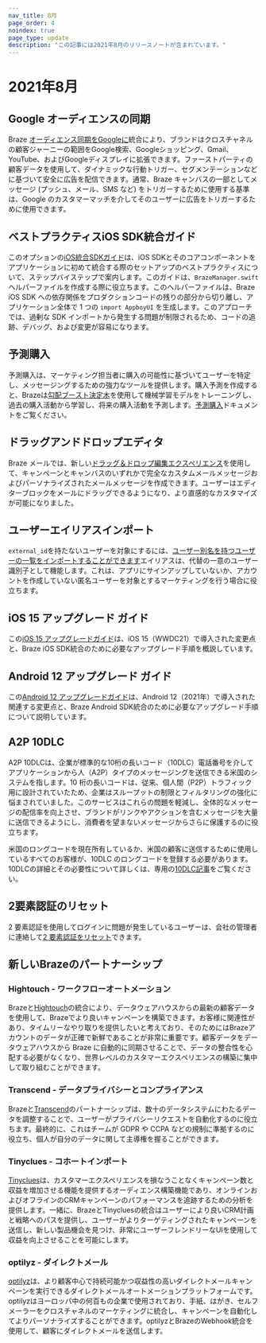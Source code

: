 ```yaml
---
nav_title: 8月
page_order: 4
noindex: true
page_type: update
description: "この記事には2021年8月のリリースノートが含まれています。"
---
```


# 2021年8月

## Google オーディエンスの同期

Braze [オーディエンス同期をGoogleに]({{site.baseurl}}/partners/canvas_steps/google_audience_sync/)統合により、ブランドはクロスチャネルの顧客ジャーニーの範囲をGoogle検索、Googleショッピング、Gmail、YouTube、およびGoogleディスプレイに拡張できます。ファーストパーティの顧客データを使用して、ダイナミックな行動トリガー、セグメンテーションなどに基づいて安全に広告を配信できます。通常、Braze キャンバスの一部としてメッセージ (プッシュ、メール、SMS など) をトリガーするために使用する基準は、Google のカスタマーマッチを介してそのユーザーに広告をトリガーするために使用できます。

## ベストプラクティスiOS SDK統合ガイド

このオプションの[iOS統合SDKガイド]({{site.baseurl}}/developer_guide/platform_integration_guides/swift/initial_sdk_setup/overviewios_sdk_integration/)は、iOS SDKとそのコアコンポーネントをアプリケーションに初めて統合する際のセットアップのベストプラクティスについて、ステップバイステップで案内します。このガイドは、`BrazeManager.swift` ヘルパーファイルを作成する際に役立ちます。このヘルパーファイルは、Braze iOS SDK への依存関係をプロダクションコードの残りの部分から切り離し、アプリケーション全体で 1 つの `import AppboyUI` を生成します。このアプローチでは、過剰な SDK インポートから発生する問題が制限されるため、コードの追跡、デバッグ、および変更が容易になります。 

## 予測購入

予測購入は、マーケティング担当者に購入の可能性に基づいてユーザーを特定し、メッセージングするための強力なツールを提供します。購入予測を作成すると、Brazeは[勾配ブースト決定木](https://en.wikipedia.org/wiki/Gradient_boosting)を使用して機械学習モデルをトレーニングし、過去の購入活動から学習し、将来の購入活動を予測します。[予測購入]({{site.baseurl}}/user_guide/predictive_suite/predictive_purchases/)ドキュメントをご覧ください。 

## ドラッグアンドドロップエディタ

Braze メールでは、新しい[ドラッグ＆ドロップ編集エクスペリエンス]({{site.baseurl}}/user_guide/message_building_by_channel/email/drag_and_drop/overview/)を使用して、キャンペーンとキャンバスのいずれかで完全なカスタムメールメッセージおよびパーソナライズされたメールメッセージを作成できます。ユーザーはエディターブロックをメールにドラッグできるようになり、より直感的なカスタマイズが可能になりました。 

## ユーザーエイリアスインポート

`external_id`を持たないユーザーを対象にするには、[ユーザー別名を持つユーザーの一覧をインポートすることができます]({{site.baseurl}}/user_guide/data_and_analytics/user_data_collection/user_import/#import-with-user-alias)エイリアスは、代替の一意のユーザー識別子として機能します。これは、アプリにサインアップしていないか、アカウントを作成していない匿名ユーザーを対象とするマーケティングを行う場合に役立ちます。 

## iOS 15 アップグレード ガイド

この[iOS 15 アップグレードガイド]({{site.baseurl}}/developer_guide/platform_integration_guides/ios/ios_15/)は、iOS 15（WWDC21）で導入された変更点と、Braze iOS SDK統合のために必要なアップグレード手順を概説しています。

## Android 12 アップグレード ガイド

この[Android 12 アップグレードガイド]({{site.baseurl}}/developer_guide/platform_integration_guides/android/android_12/)は、Android 12（2021年）で導入された関連する変更点と、Braze Android SDK統合のために必要なアップグレード手順について説明しています。

## A2P 10DLC

A2P 10DLCは、企業が標準的な10桁の長いコード（10DLC）電話番号を介してアプリケーションから人（A2P）タイプのメッセージングを送信できる米国のシステムを指します。10 桁の長いコードは、従来、個人間（P2P）トラフィック用に設計されていたため、企業はスループットの制限とフィルタリングの強化に悩まされていました。このサービスはこれらの問題を軽減し、全体的なメッセージの配信率を向上させ、ブランドがリンクやアクションを含むメッセージを大量に送信できるようにし、消費者を望まないメッセージからさらに保護するのに役立ちます。 

米国のロングコードを現在所有しているか、米国の顧客に送信するために使用しているすべてのお客様が、10DLC のロングコードを登録する必要があります。10DLCの詳細とその必要性について詳しくは、専用の[10DLC記事]({{site.baseurl}}/user_guide/message_building_by_channel/sms/phone_numbers/10dlc/)をご覧ください。

## 2要素認証のリセット

2 要素認証を使用してログインに問題が発生しているユーザーは、会社の管理者に連絡して[2 要素認証をリセット]({{site.baseurl}}/user_guide/administrative/app_settings/company_settings/security_settings/#user-authetication-reset)できます。

## 新しいBrazeのパートナーシップ

### Hightouch - ワークフローオートメーション

Brazeと[Hightouch]({{site.baseurl}}/partners/data_and_infrastructure_agility/workflow_automation/hightouch/)の統合により、データウェアハウスからの最新の顧客データを使用して、Brazeでより良いキャンペーンを構築できます。お客様に関連性があり、タイムリーなやり取りを提供したいと考えており、そのためにはBrazeアカウントのデータが正確で新鮮であることが非常に重要です。顧客データをデータウェアハウスから Braze に自動的に同期させることで、データの整合性を心配する必要がなくなり、世界レベルのカスタマーエクスペリエンスの構築に集中して取り組むことができます。

### Transcend - データプライバシーとコンプライアンス

Brazeと[Transcend]({{site.baseurl}}/partners/data_and_infrastructure_agility/data_privacy/transcend/)のパートナーシップは、数十のデータシステムにわたるデータを調整することで、ユーザーがプライバシーリクエストを自動化するのに役立ちます。最終的に、これはチームが GDPR や CCPA などの規制に準拠するのに役立ち、個人が自分のデータに関して主導権を握ることができます。

### Tinyclues - コホートインポート

[Tinyclues]({{site.baseurl}}/partners/data_and_infrastructure_agility/cohort_import/tinyclues/)は、カスタマーエクスペリエンスを損なうことなくキャンペーン数と収益を増加させる機能を提供するオーディエンス構築機能であり、オンラインおよびオフラインのCRMキャンペーンのパフォーマンスを追跡するための分析を提供します。一緒に、BrazeとTinycluesの統合はユーザーにより良いCRM計画と戦略へのパスを提供し、ユーザーがよりターゲティングされたキャンペーンを送信し、新しい製品機会を見つけ、非常にユーザーフレンドリーなUIを使用して収益を向上させることを可能にします。

### optilyz - ダイレクトメール

[optilyz]({{site.baseurl}}/partners/message_orchestration/additional_channels/direct_mail/optilyz/)は、より顧客中心で持続可能かつ収益性の高いダイレクトメールキャンペーンを実行できるダイレクトメールオートメーションプラットフォームです。optilyzはヨーロッパ中の何百もの企業で使用されており、手紙、はがき、セルフメーラーをクロスチャネルのマーケティングに統合し、キャンペーンを自動化してよりパーソナライズすることができます。optilyzとBrazeのWebhook統合を使用して、顧客にダイレクトメールを送信します。